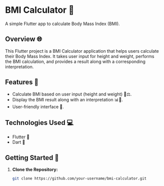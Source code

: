 # BMI Calculator 🧮

A simple Flutter app to calculate Body Mass Index (BMI).

## Overview 🌐

This Flutter project is a BMI Calculator application that helps users calculate their Body Mass Index. It takes user input for height and weight, performs the BMI calculation, and provides a result along with a corresponding interpretation.

## Features 🚀

- Calculate BMI based on user input (height and weight) 📏⚖️.
- Display the BMI result along with an interpretation 📊🤔.
- User-friendly interface 🎨.

## Technologies Used 💻

- Flutter 📱
- Dart 🎯

## Getting Started 🏁

1. **Clone the Repository:**
   ```bash
   git clone https://github.com/your-username/bmi-calculator.git
